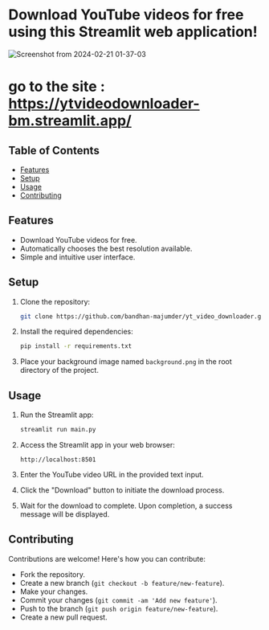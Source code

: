# Download YouTube videos for free using this Streamlit web application!

![Screenshot from 2024-02-21 01-37-03](https://github.com/bandhan-majumder/yt_video_downloader/assets/133476557/318836a5-77f1-4f0d-8736-bee6ebff179d)
# go to the site : https://ytvideodownloader-bm.streamlit.app/

## Table of Contents
- [Features](#features)
- [Setup](#setup)
- [Usage](#usage)
- [Contributing](#contributing)

## Features
- Download YouTube videos for free.
- Automatically chooses the best resolution available.
- Simple and intuitive user interface.

## Setup
1. Clone the repository:
    ```bash
    git clone https://github.com/bandhan-majumder/yt_video_downloader.git
    ```

2. Install the required dependencies:
    ```bash
    pip install -r requirements.txt
    ```

3. Place your background image named `background.png` in the root directory of the project.

## Usage
1. Run the Streamlit app:
    ```bash
    streamlit run main.py
    ```

2. Access the Streamlit app in your web browser:
    ```
    http://localhost:8501
    ```

3. Enter the YouTube video URL in the provided text input.

4. Click the "Download" button to initiate the download process.

5. Wait for the download to complete. Upon completion, a success message will be displayed.

## Contributing
Contributions are welcome! Here's how you can contribute:
- Fork the repository.
- Create a new branch (`git checkout -b feature/new-feature`).
- Make your changes.
- Commit your changes (`git commit -am 'Add new feature'`).
- Push to the branch (`git push origin feature/new-feature`).
- Create a new pull request.


